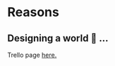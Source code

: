 # Reasons

Designing a world :seedling: ...
---
Trello page [here.](https://trello.com/b/YY2kx12v/reasons)
